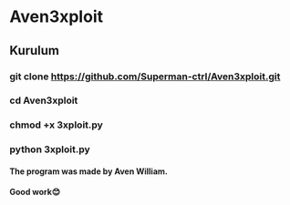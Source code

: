 # Aven3xploit

## Kurulum

### git clone https://github.com/Superman-ctrl/Aven3xploit.git
### cd Aven3xploit
### chmod +x 3xploit.py
### python 3xploit.py


#### The program was made by Aven William.
#### Good work😊
